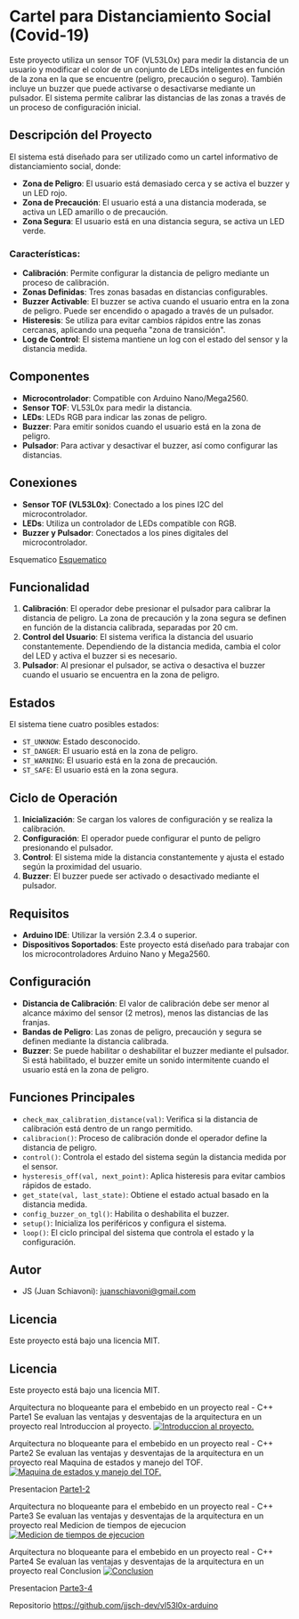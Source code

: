 # Cartel para Distanciamiento Social (Covid-19)

Este proyecto utiliza un sensor TOF (VL53L0x) para medir la distancia de un usuario y modificar el color de un conjunto de LEDs inteligentes en función de la zona en la que se encuentre (peligro, precaución o seguro). También incluye un buzzer que puede activarse o desactivarse mediante un pulsador. El sistema permite calibrar las distancias de las zonas a través de un proceso de configuración inicial.

## Descripción del Proyecto

El sistema está diseñado para ser utilizado como un cartel informativo de distanciamiento social, donde:

- **Zona de Peligro**: El usuario está demasiado cerca y se activa el buzzer y un LED rojo.
- **Zona de Precaución**: El usuario está a una distancia moderada, se activa un LED amarillo o de precaución.
- **Zona Segura**: El usuario está en una distancia segura, se activa un LED verde.

### Características:

- **Calibración**: Permite configurar la distancia de peligro mediante un proceso de calibración.
- **Zonas Definidas**: Tres zonas basadas en distancias configurables.
- **Buzzer Activable**: El buzzer se activa cuando el usuario entra en la zona de peligro. Puede ser encendido o apagado a través de un pulsador.
- **Histeresis**: Se utiliza para evitar cambios rápidos entre las zonas cercanas, aplicando una pequeña "zona de transición".
- **Log de Control**: El sistema mantiene un log con el estado del sensor y la distancia medida.

## Componentes

- **Microcontrolador**: Compatible con Arduino Nano/Mega2560.
- **Sensor TOF**: VL53L0x para medir la distancia.
- **LEDs**: LEDs RGB para indicar las zonas de peligro.
- **Buzzer**: Para emitir sonidos cuando el usuario está en la zona de peligro.
- **Pulsador**: Para activar y desactivar el buzzer, así como configurar las distancias.

## Conexiones

- **Sensor TOF (VL53L0x)**: Conectado a los pines I2C del microcontrolador.
- **LEDs**: Utiliza un controlador de LEDs compatible con RGB.
- **Buzzer y Pulsador**: Conectados a los pines digitales del microcontrolador.



Esquematico
[Esquematico](doc/time-of-flight.pdf)

## Funcionalidad

1. **Calibración**: El operador debe presionar el pulsador para calibrar la distancia de peligro. La zona de precaución y la zona segura se definen en función de la distancia calibrada, separadas por 20 cm.
2. **Control del Usuario**: El sistema verifica la distancia del usuario constantemente. Dependiendo de la distancia medida, cambia el color del LED y activa el buzzer si es necesario.
3. **Pulsador**: Al presionar el pulsador, se activa o desactiva el buzzer cuando el usuario se encuentra en la zona de peligro.

## Estados

El sistema tiene cuatro posibles estados:

- `ST_UNKNOW`: Estado desconocido.
- `ST_DANGER`: El usuario está en la zona de peligro.
- `ST_WARNING`: El usuario está en la zona de precaución.
- `ST_SAFE`: El usuario está en la zona segura.

## Ciclo de Operación

1. **Inicialización**: Se cargan los valores de configuración y se realiza la calibración.
2. **Configuración**: El operador puede configurar el punto de peligro presionando el pulsador.
3. **Control**: El sistema mide la distancia constantemente y ajusta el estado según la proximidad del usuario.
4. **Buzzer**: El buzzer puede ser activado o desactivado mediante el pulsador.

## Requisitos

- **Arduino IDE**: Utilizar la versión 2.3.4 o superior.
- **Dispositivos Soportados**: Este proyecto está diseñado para trabajar con los microcontroladores Arduino Nano y Mega2560.

## Configuración

- **Distancia de Calibración**: El valor de calibración debe ser menor al alcance máximo del sensor (2 metros), menos las distancias de las franjas.
- **Bandas de Peligro**: Las zonas de peligro, precaución y segura se definen mediante la distancia calibrada.
- **Buzzer**: Se puede habilitar o deshabilitar el buzzer mediante el pulsador. Si está habilitado, el buzzer emite un sonido intermitente cuando el usuario está en la zona de peligro.

## Funciones Principales

- `check_max_calibration_distance(val)`: Verifica si la distancia de calibración está dentro de un rango permitido.
- `calibracion()`: Proceso de calibración donde el operador define la distancia de peligro.
- `control()`: Controla el estado del sistema según la distancia medida por el sensor.
- `hysteresis_off(val, next_point)`: Aplica histeresis para evitar cambios rápidos de estado.
- `get_state(val, last_state)`: Obtiene el estado actual basado en la distancia medida.
- `config_buzzer_on_tgl()`: Habilita o deshabilita el buzzer.
- `setup()`: Inicializa los periféricos y configura el sistema.
- `loop()`: El ciclo principal del sistema que controla el estado y la configuración.

## Autor

- JS (Juan Schiavoni): juanschiavoni@gmail.com

## Licencia

Este proyecto está bajo una licencia MIT.

## Licencia

Este proyecto está bajo una licencia MIT.


Arquitectura no bloqueante para el embebido en un proyecto real - C++ Parte1
Se evaluan las ventajas y desventajas de la arquitectura en un proyecto real
Introduccion al proyecto.
[![Introduccion al proyecto.](images/C5.png)](https://youtu.be/cBQaSfbyPL8)


Arquitectura no bloqueante para el embebido en un proyecto real - C++ Parte2
Se evaluan las ventajas y desventajas de la arquitectura en un proyecto real
Maquina de estados y manejo del TOF.
[![Maquina de estados y manejo del TOF.](images/gabinete.png)](https://youtu.be/3DEozmStTic)


Presentacion
[Parte1-2](doc/cartel-intro.pdf)


Arquitectura no bloqueante para el embebido en un proyecto real - C++ Parte3
Se evaluan las ventajas y desventajas de la arquitectura en un proyecto real
Medicion de tiempos de ejecucion
[![Medicion de tiempos de ejecucion](images/time1.png)](https://youtu.be/_mmqpdAJMuo)



Arquitectura no bloqueante para el embebido en un proyecto real - C++ Parte4
Se evaluan las ventajas y desventajas de la arquitectura en un proyecto real
Conclusion
[![Conclusion](images/conclusion.png)](https://youtu.be/j3gyFSyE5ps)


Presentacion
[Parte3-4](doc/cartel-tiempo.pdf)

Repositorio
https://github.com/jjsch-dev/vl53l0x-arduino 




